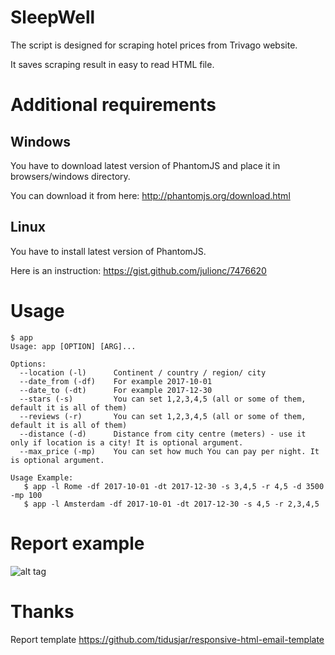 # SleepWell

The script is designed for scraping hotel prices from Trivago website.

It saves scraping result in easy to read HTML file.

# Additional requirements
## Windows
You have to download latest version of PhantomJS and place it in browsers/windows directory.

You can download it from here: http://phantomjs.org/download.html

## Linux
You have to install latest version of PhantomJS.

Here is an instruction: https://gist.github.com/julionc/7476620

# Usage
```
$ app
Usage: app [OPTION] [ARG]...

Options:
  --location (-l)      Continent / country / region/ city
  --date_from (-df)    For example 2017-10-01
  --date_to (-dt)      For example 2017-12-30
  --stars (-s)         You can set 1,2,3,4,5 (all or some of them, default it is all of them)
  --reviews (-r)       You can set 1,2,3,4,5 (all or some of them, default it is all of them)
  --distance (-d)      Distance from city centre (meters) - use it only if location is a city! It is optional argument.
  --max_price (-mp)    You can set how much You can pay per night. It is optional argument.

Usage Example:
   $ app -l Rome -df 2017-10-01 -dt 2017-12-30 -s 3,4,5 -r 4,5 -d 3500 -mp 100   
   $ app -l Amsterdam -df 2017-10-01 -dt 2017-12-30 -s 4,5 -r 2,3,4,5
```

# Report example
![alt tag](https://i.imgur.com/HAGNMYI.png)

# Thanks
Report template
https://github.com/tidusjar/responsive-html-email-template
